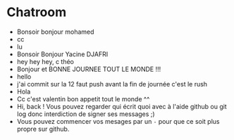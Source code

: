 # Chatroom
- Bonsoir bonjour mohamed
- cc
- lu
- Bonsoir Bonjour Yacine DJAFRI
- hey hey hey, c théo
- Bonjour et BONNE JOURNEE TOUT LE MONDE !!!
- hello
- j'ai commit sur la 12 faut push avant la fin de journée c'est le rush 
- Hola
- Cc c'est valentin bon appetit tout le monde ^^
- Hi, back ! Vous pouvez regarder qui écrit quoi avec à l'aide github ou git log donc interdiction de signer ses messages ;)
- Vous pouvez commencer vos mesages par un `-` pour que ce soit plus propre sur github.
